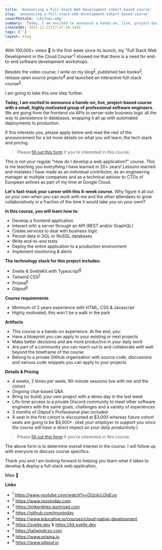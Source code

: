 ```yaml
---
title: 'Announcing a Full-Stack Web Development cohort-based course'
slug: 'announcing-a-full-stack-web-development-cohort-based-course'
coverPhotoId: 'Lks7vei-eAg'
summary: 'Today, I am excited to announce a hands-on, live, project-based course with a small, highly motivated group of professional software engineers.'
createdAt: 2021-12-21T17:47:18.144Z
tags: ['']
layout: blog
---
```


<script>
  export let data;
  const assetsBasePath = `/blog/${data.slug}`;
</script>

<!-- Photo by [Charles Deluvio](https://unsplash.com/@charlesdeluvio?utm_source=unsplash&utm_medium=referral&utm_content=creditCopyText) on [Unsplash](https://unsplash.com/s/photos/course?utm_source=unsplash&utm_medium=referral&utm_content=creditCopyText) -->

With 100,000+ views 🎉 in the first week since its launch, my "Full Stack Web Development in the Cloud Course"<sup><a href="/blog/{slug}#link-1">1</a></sup> showed me that there is a need for end-to-end software development workshops.

Besides the video course, I write on my blog<sup><a href="/blog/{slug}#link-2">2</a></sup>, published two books<sup><a href="/blog/{slug}#link-3">3</a></sup>, release open source projects<sup><a href="/blog/{slug}#link-4">4</a></sup> and launched an interactive full-stack course<sup><a href="/blog/{slug}#link-5">5</a></sup>.

I am going to take this one step further.

**Today, I am excited to announce a hands-on, live, project-based course with a small, highly motivated group of professional software engineers.** We are going from the frontend via APIs to server-side business logic all the way to persistence in databases, wrapping it all up with automated deployments to production.

If this interests you, please apply below and read the rest of the announcement for a lot more details on what you will learn, the tech stack and pricing.

> Please <a href="https://522jmrzdfht.typeform.com/to/dd8grv5v" target="_blank">fill out this form</a> if you're interested in this course.

This is _not_ your regular "How do I develop a web application?" course. This is me teaching you everything I have learned in 20+ years! Lessons learned and mistakes I have made as an individual contributor, as an engineering manager at multiple companies and as a technical advisor to CTOs of European airlines as part of my time at Google Cloud.

**Let's fast-track your career with this 4-week course.** Why figure it all out on your own when you can work with me and the other attendees to grow collaboratively in a fraction of the time it would take you on your own!?

**In this course, you will learn how to:**

- Develop a frontend application
- Interact with a server through an API (REST and/or GraphQL)
- Create services to deal with business logic
- Persist data in SQL or NoSQL databases
- Write end-to-end tests
- Deploy the entire application to a production environment
- Implement monitoring & alerts

**The technology stack for this project includes:**

- Svelte & SvelteKit with Typescript<sup><a href="/blog/{slug}#link-7">6</a></sup>
- Tailwind CSS<sup><a href="/blog/{slug}#link-8">7</a></sup>
- Prisma<sup><a href="/blog/{slug}#link-9">8</a></sup>
- Gitpod<sup><a href="/blog/{slug}#link-10">9</a></sup>

**Course requirements**

- Minimum of 2 years experience with HTML, CSS & Javascript
- Highly motivated, this won't be a walk in the park

**Artifacts**

- This course is a hands-on experience. At the end, you:
- Have a blueprint you can apply to your existing or next projects
- Make better decisions and are more productive in your daily work
- Are part of a community you can reach out to and collaborate with well beyond the timeframe of the course
- Belong to a private GitHub organization with source code, discussions and various code snippets you can apply to your projects

**Details & Pricing**

- 4 weeks, 2 times per week, 90-minute sessions live with me and the cohort
- Ongoing chat-based Q&A
- Bring (or build) your own project with a demo day in the last week
- Life-time access to a private Discord community to meet other software engineers with the same goals, challenges and a variety of experiences
- 3 months of Gitpod's Professional plan included
- A seat in the first cohort is discounted at $3,000 whereas future cohort seats are going to be $4,000+. (_Ask your employer to support you since the course will have a direct impact on your daily productivity._)

> Please <a href="https://522jmrzdfht.typeform.com/to/dd8grv5v" target="_blank">fill out this form</a> if you're interested in this course.

The above form is to determine overall interest in the course. I will follow up with everyone to discuss course specifics.

Thank you and I am looking forward to helping you learn what it takes to develop & deploy a full-stack web application,

Mike 👋

**Links**

- <sup>1</sup> <a id="link-1" href="https://www.youtube.com/watch?v=OUzaUJ3gEug" target="_blank">https://www.youtube.com/watch?v=OUzaUJ3gEug</a>
- <sup>2</sup> <a id ="link-2" href="https://www.mootoday.com" target="_blank">https://www.mootoday.com</a>
- <sup>3</sup> <a id ="link-3" href="https://mikenikles.gumroad.com" target="_blank">https://mikenikles.gumroad.com</a>
- <sup>4</sup> <a id ="link-4" href="https://github.com/mootoday" target="_blank">https://github.com/mootoday</a>
- <sup>5</sup> <a id ="link-5" href="https://www.educative.io/courses/cloud-native-development" target="_blank">https://www.educative.io/courses/cloud-native-development</a>
- <sup>6</sup> <a id ="link-7" href="https://svelte.dev" target="_blank">https://svelte.dev</a> & <a href="https://kit.svelte.dev" target="_blank">https://kit.svelte.dev</a>
- <sup>7</sup> <a id ="link-8" href="https://tailwindcss.com" target="_blank">https://tailwindcss.com</a>
- <sup>8</sup> <a id ="link-9" href="https://www.prisma.io" target="_blank">https://www.prisma.io</a>
- <sup>9</sup> <a id ="link-10" href="https://www.gitpod.io" target="_blank">https://www.gitpod.io</a>
